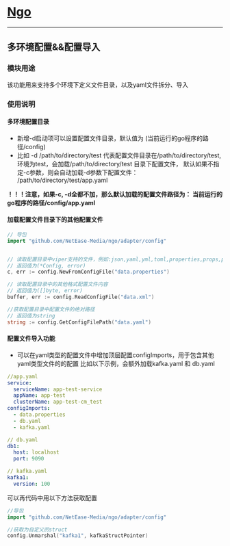# [Ngo](https://github.com/NetEase-Media/ngo)

---

## 多环境配置&&配置导入
### 模块用途
该功能用来支持多个环境下定义文件目录，以及yaml文件拆分、导入

### 使用说明
#### 多环境配置目录
* 新增-d启动项可以设置配置文件目录，默认值为 (当前运行的go程序的路径/config)
* 比如 -d /path/to/directory/test 代表配置文件目录在/path/to/directory/test,  
  环境为test，会加载/path/to/directory/test 目录下配置文件，
  默认如果不指定-c参数，则会自动加载-d参数下配置文件： /path/to/directory/test/app.yaml


**！！！注意，如果-c, -d全都不加，那么默认加载的配置文件路径为：
当前运行的go程序的路径/config/app.yaml**

#### 加载配置文件目录下的其他配置文件
```go
// 导包
import "github.com/NetEase-Media/ngo/adapter/config"


// 读取配置目录中viper支持的文件，例如:json,yaml,yml,toml,properties,props,prop,hcl,ini等
// 返回值为(*Config, error) 
c, err := config.NewFromConfigFile("data.properties")

// 读取配置目录中的其他格式配置文件内容
// 返回值为([]byte, error)
buffer, err := config.ReadConfigFile("data.xml")

//获取配置目录中配置文件的绝对路径
// 返回值为string
string := config.GetConfigFilePath("data.yaml")

```

#### 配置文件导入功能
* 可以在yaml类型的配置文件中增加顶层配置configImports，用于包含其他yaml类型文件的的配置
  比如以下示例，会额外加载kafka.yaml 和 db.yaml
```yaml
//app.yaml
service:
  serviceName: app-test-service
  appName: app-test
  clusterName: app-test-cm_test
configImports:
  - data.properties
  - db.yaml
  - kafka.yaml

// db.yaml
db1:
  host: localhost
  port: 9090

// kafka.yaml
kafka1:
  version: 100 
```
可以再代码中用以下方法获取配置
```go
//导包
import "github.com/NetEase-Media/ngo/adapter/config"

//获取为自定义的struct
config.Unmarshal("kafka1", kafkaStructPointer)
```